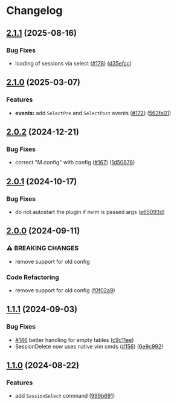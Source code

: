 # Changelog

## [2.1.1](https://github.com/olimorris/persisted.nvim/compare/v2.1.0...v2.1.1) (2025-08-16)


### Bug Fixes

* loading of sessions via select ([#178](https://github.com/olimorris/persisted.nvim/issues/178)) ([d35efcc](https://github.com/olimorris/persisted.nvim/commit/d35efcc5c03d6d5777e0a47d2e541d9e53464392))

## [2.1.0](https://github.com/olimorris/persisted.nvim/compare/v2.0.2...v2.1.0) (2025-03-07)


### Features

* **events:** add `SelectPre` and `SelectPost` events ([#172](https://github.com/olimorris/persisted.nvim/issues/172)) ([562fe01](https://github.com/olimorris/persisted.nvim/commit/562fe01d9739b9c37b32113d4d70c3cfad3c5ec5))

## [2.0.2](https://github.com/olimorris/persisted.nvim/compare/v2.0.1...v2.0.2) (2024-12-21)


### Bug Fixes

* correct "M.config" with config ([#167](https://github.com/olimorris/persisted.nvim/issues/167)) ([1d50876](https://github.com/olimorris/persisted.nvim/commit/1d508760e74f0fdfbfb225f7c227cafc54628e51))

## [2.0.1](https://github.com/olimorris/persisted.nvim/compare/v2.0.0...v2.0.1) (2024-10-17)


### Bug Fixes

* do not autostart the plugin if nvim is passed args ([e65093d](https://github.com/olimorris/persisted.nvim/commit/e65093de393bad9e2bb13348895aaba6319b9ad1))

## [2.0.0](https://github.com/olimorris/persisted.nvim/compare/v1.1.1...v2.0.0) (2024-09-11)


### ⚠ BREAKING CHANGES

* remove support for old config

### Code Refactoring

* remove support for old config ([f0f02a9](https://github.com/olimorris/persisted.nvim/commit/f0f02a990c3df2a97dfea9636f719137867d0a52))

## [1.1.1](https://github.com/olimorris/persisted.nvim/compare/v1.1.0...v1.1.1) (2024-09-03)


### Bug Fixes

* [#146](https://github.com/olimorris/persisted.nvim/issues/146) better handling for empty tables  ([c9c11ee](https://github.com/olimorris/persisted.nvim/commit/c9c11ee71feeecfa86bc7650eda4c4d0c5505f6d))
* SessionDelete now uses native vim cmds ([#156](https://github.com/olimorris/persisted.nvim/issues/156)) ([6e9c992](https://github.com/olimorris/persisted.nvim/commit/6e9c992381765a57d29ca7dc0b912683216d59c4))

## [1.1.0](https://github.com/olimorris/persisted.nvim/compare/v1.0.0...v1.1.0) (2024-08-22)


### Features

* add `SessionSelect` command ([999b691](https://github.com/olimorris/persisted.nvim/commit/999b6918b403e3b4ffa6b60d735557ace230ad83))
